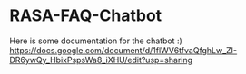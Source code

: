 # RASA-FAQ-Chatbot

Here is some documentation for the chatbot :)
https://docs.google.com/document/d/1flWV6tfvaQfghLw_ZI-DR6ywQy_HbixPspsWa8_iXHU/edit?usp=sharing
